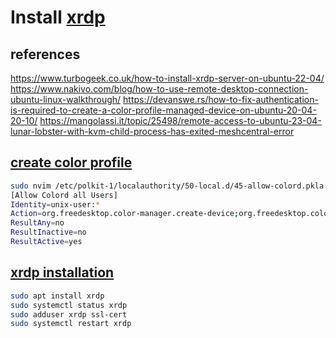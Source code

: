 # Install **[xrdp](https://www.turbogeek.co.uk/how-to-install-xrdp-server-on-ubuntu-22-04/)**

## references

<https://www.turbogeek.co.uk/how-to-install-xrdp-server-on-ubuntu-22-04/>
<https://www.nakivo.com/blog/how-to-use-remote-desktop-connection-ubuntu-linux-walkthrough/>
<https://devanswe.rs/how-to-fix-authentication-is-required-to-create-a-color-profile-managed-device-on-ubuntu-20-04-20-10/>
<https://mangolassi.it/topic/25498/remote-access-to-ubuntu-23-04-lunar-lobster-with-kvm-child-process-has-exited-meshcentral-error>

## **[create color profile](https://devanswe.rs/how-to-fix-authentication-is-required-to-create-a-color-profile-managed-device-on-ubuntu-20-04-20-10)**

```bash
sudo nvim /etc/polkit-1/localauthority/50-local.d/45-allow-colord.pkla
[Allow Colord all Users]
Identity=unix-user:*
Action=org.freedesktop.color-manager.create-device;org.freedesktop.color-manager.create-profile;org.freedesktop.color-manager.delete-device;org.freedesktop.color-manager.delete-profile;org.freedesktop.color-manager.modify-device;org.freedesktop.color-manager.modify-profile
ResultAny=no
ResultInactive=no
ResultActive=yes
```

## **[xrdp installation](https://linuxize.com/post/how-to-install-xrdp-on-ubuntu-20-04/)**

```bash
sudo apt install xrdp  
sudo systemctl status xrdp
sudo adduser xrdp ssl-cert
sudo systemctl restart xrdp
```
